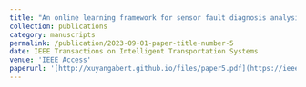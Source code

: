 ```yaml
---
title: "An online learning framework for sensor fault diagnosis analysis in autonomous cars"
collection: publications
category: manuscripts
permalink: /publication/2023-09-01-paper-title-number-5
date: IEEE Transactions on Intelligent Transportation Systems
venue: 'IEEE Access'
paperurl: '[http://xuyangabert.github.io/files/paper5.pdf](https://ieeexplore.ieee.org/abstract/document/10238359)'
---
```


